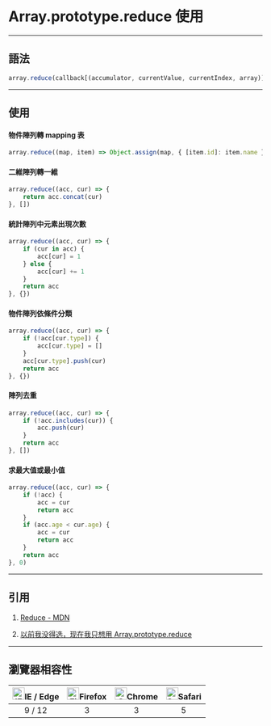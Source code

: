 # Array.prototype.reduce 使用

---

## 語法

```js
array.reduce(callback[(accumulator, currentValue, currentIndex, array)], initialValue)
```

---

## 使用

#### 物件陣列轉 mapping 表

```js
array.reduce((map, item) => Object.assign(map, { [item.id]: item.name }), {})
```

#### 二維陣列轉一維

```js
array.reduce((acc, cur) => {
    return acc.concat(cur)
}, [])
```

#### 統計陣列中元素出現次數

```js
array.reduce((acc, cur) => {
    if (cur in acc) {
        acc[cur] = 1
    } else {
        acc[cur] += 1
    }
    return acc
}, {})
```

#### 物件陣列依條件分類

```js
array.reduce((acc, cur) => {
    if (!acc[cur.type]) {
        acc[cur.type] = []
    }
    acc[cur.type].push(cur)
    return acc
}, {})
```

#### 陣列去重

```js
array.reduce((acc, cur) => {
    if (!acc.includes(cur)) {
        acc.push(cur)
    }
    return acc
}, [])
```

#### 求最大值或最小值

```js
array.reduce((acc, cur) => {
    if (!acc) {
        acc = cur
        return acc
    }
    if (acc.age < cur.age) {
        acc = cur
        return acc
    }
    return acc
}, 0)
```

---

## 引用

1. [Reduce - MDN](https://developer.mozilla.org/zh-TW/docs/Web/JavaScript/Reference/Global_Objects/Array/Reduce)

2. [以前我没得选，现在我只想用 Array.prototype.reduce](https://juejin.cn/post/6916087983808626701)

---

## 瀏覽器相容性

| [<img src="https://raw.githubusercontent.com/alrra/browser-logos/master/src/edge/edge_48x48.png" alt="IE / Edge" width="24px" height="24px" />](http://godban.github.io/browsers-support-badges/)IE / Edge | [<img src="https://raw.githubusercontent.com/alrra/browser-logos/master/src/firefox/firefox_48x48.png" alt="Firefox" width="24px" height="24px" />](http://godban.github.io/browsers-support-badges/)Firefox | [<img src="https://raw.githubusercontent.com/alrra/browser-logos/master/src/chrome/chrome_48x48.png" alt="Chrome" width="24px" height="24px" />](http://godban.github.io/browsers-support-badges/)Chrome | [<img src="https://raw.githubusercontent.com/alrra/browser-logos/master/src/safari/safari_48x48.png" alt="Safari" width="24px" height="24px" />](http://godban.github.io/browsers-support-badges/)Safari |
| :--------------------------------------------------------------------------------------------------------------------------------------------------------------------------------------------------------: | :----------------------------------------------------------------------------------------------------------------------------------------------------------------------------------------------------------: | :------------------------------------------------------------------------------------------------------------------------------------------------------------------------------------------------------: | :------------------------------------------------------------------------------------------------------------------------------------------------------------------------------------------------------: |
|                                                                                                   9 / 12                                                                                                   |                                                                                                      3                                                                                                       |                                                                                                    3                                                                                                     |                                                                                                    5                                                                                                     |
